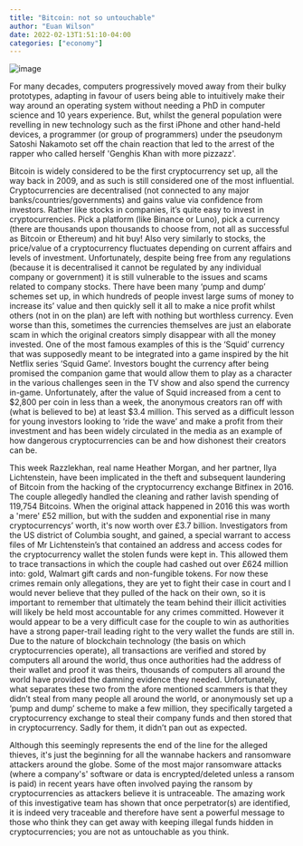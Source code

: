 ```yaml
---
title: "Bitcoin: not so untouchable"
author: "Euan Wilson"
date: 2022-02-13T1:51:10-04:00
categories: ["economy"]
---
```

![image](../img/article/Bitcoins-not-so-untachable/1.jpg)

For many decades, computers progressively moved away from their bulky prototypes, adapting in favour of users being able to intuitively make their way around an operating system without needing a PhD in computer science and 10 years experience. But, whilst the general population were revelling in new technology such as the first iPhone and other hand-held devices, a programmer (or group of programmers) under the pseudonym Satoshi Nakamoto set off the chain reaction that led to the arrest of the rapper who called herself 'Genghis Khan with more pizzazz'.  

 

Bitcoin is widely considered to be the first cryptocurrency set up, all the way back in 2009, and as such is still considered one of the most influential. Cryptocurrencies are decentralised (not connected to any major banks/countries/governments) and gains value via confidence from investors. Rather like stocks in companies, it’s quite easy to invest in cryptocurrencies. Pick a platform (like Binance or Luno), pick a currency (there are thousands upon thousands to choose from, not all as successful as Bitcoin or Ethereum) and hit buy!  Also very similarly to stocks, the price/value of a cryptocurrency fluctuates depending on current affairs and levels of investment. Unfortunately, despite being free from any regulations (because it is decentralised it cannot be regulated by any individual company or government) it is still vulnerable to the issues and scams related to company stocks. There have been many ‘pump and dump’ schemes set up, in which hundreds of people invest large sums of money to increase its’ value and then quickly sell it all to make a nice profit whilst others (not in on the plan) are left with nothing but worthless currency. Even worse than this, sometimes the currencies themselves are just an elaborate scam in which the original creators simply disappear with all the money invested. One of the most famous examples of this is the ‘Squid’ currency that was supposedly meant to be integrated into a game inspired by the hit Netflix series ‘Squid Game’. Investors bought the currency after being promised the companion game that would allow them to play as a character in the various challenges seen in the TV show and also spend the currency in-game. Unfortunately, after the value of Squid increased from a cent to $2,800 per coin in less than a week, the anonymous creators ran off with (what is believed to be) at least $3.4 million. This served as a difficult lesson for young investors looking to ‘ride the wave’ and make a profit from their investment and has been widely circulated in the media as an example of how dangerous cryptocurrencies can be and how dishonest their creators can be.  

 

This week Razzlekhan, real name Heather Morgan, and her partner, Ilya Lichtenstein, have been implicated in the theft and subsequent laundering of Bitcoin from the hacking of the cryptocurrency exchange Bitfinex in 2016. The couple allegedly handled the cleaning and rather lavish spending of 119,754 Bitcoins. When the original attack happened in 2016 this was worth a 'mere' £52 million, but with the sudden and exponential rise in many cryptocurrencys’ worth, it's now worth over £3.7 billion. Investigators from the US district of Columbia sought, and gained, a special warrant to access files of Mr Lichtenstein’s that contained an address and access codes for the cryptocurrency wallet the stolen funds were kept in. This allowed them to trace transactions in which the couple had cashed out over £624 million into: gold, Walmart gift cards and non-fungible tokens. For now these crimes remain only allegations, they are yet to fight their case in court and I would never believe that they pulled of the hack on their own, so it is important to remember that ultimately the team behind their illicit activities will likely be held most accountable for any crimes committed. However it would appear to be a very difficult case for the couple to win as authorities have a strong paper-trail leading right to the very wallet the funds are still in. Due to the nature of blockchain technology (the basis on which cryptocurrencies operate), all transactions are verified and stored by computers all around the world, thus once authorities had the address of their wallet and proof it was theirs, thousands of computers all around the world have provided the damning evidence they needed. Unfortunately, what separates these two from the afore mentioned scammers is that they didn’t steal from many people all around the world, or anonymously set up a ‘pump and dump’ scheme to make a few million, they specifically targeted a cryptocurrency exchange to steal their company funds and then stored that in cryptocurrency. Sadly for them, it didn’t pan out as expected. 

 

Although this seemingly represents the end of the line for the alleged thieves, it's just the beginning for all the wannabe hackers and ransomware attackers around the globe. Some of the most major ransomware attacks (where a company's' software or data is encrypted/deleted unless a ransom is paid) in recent years have often involved paying the ransom by cryptocurrencies as attackers believe it is untraceable. The amazing work of this investigative team has shown that once perpetrator(s) are identified, it is indeed very traceable and therefore have sent a powerful message to those who think they can get away with keeping illegal funds hidden in cryptocurrencies; you are not as untouchable as you think. 